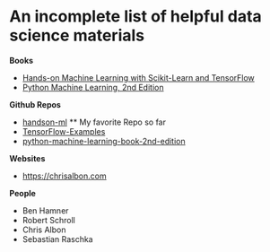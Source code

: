 # An incomplete list of helpful data science materials

**Books**
- [Hands-on Machine Learning with Scikit-Learn and TensorFlow](http://shop.oreilly.com/product/0636920052289.do)
- [Python Machine Learning, 2nd Edition]()

**Github Repos**
- [handson-ml](https://github.com/ageron/handson-ml) ** My favorite Repo so far
- [TensorFlow-Examples](https://github.com/aymericdamien/TensorFlow-Examples)
- [python-machine-learning-book-2nd-edition](https://github.com/rasbt/python-machine-learning-book-2nd-edition#whats-new-in-the-second-edition-from-the-first-edition)

**Websites**
- https://chrisalbon.com

**People**
- Ben Hamner
- Robert Schroll
- Chris Albon
- Sebastian Raschka
